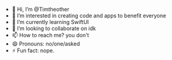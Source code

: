 - 👋 Hi, I’m @Timtheother
- 👀 I’m interested in creating code and apps to benefit everyone
- 🌱 I’m currently learning SwiftUI
- 💞️ I’m looking to collaborate on idk
- 📫 How to reach me? you don't
- 😄 Pronouns: no/one/asked
- ⚡ Fun fact: nope.

<!---
Timtheother/Timtheother is a ✨ special ✨ repository because its `README.md` (this file) appears on your GitHub profile.
You can click the Preview link to take a look at your changes.
--->
